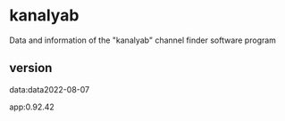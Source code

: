 # kanalyab
Data and information of the "kanalyab" channel finder software program

## version
data:data2022-08-07

app:0.92.42

